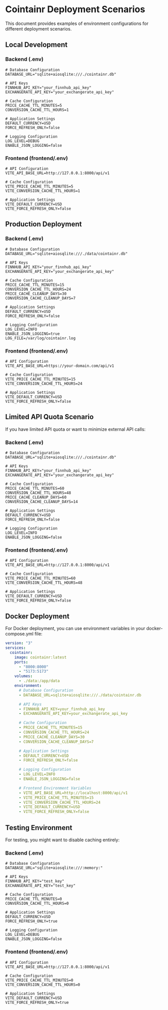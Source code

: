 # Cointainr Deployment Scenarios

This document provides examples of environment configurations for different deployment scenarios.

## Local Development

### Backend (.env)

```
# Database Configuration
DATABASE_URL="sqlite+aiosqlite:///./cointainr.db"

# API Keys
FINNHUB_API_KEY="your_finnhub_api_key"
EXCHANGERATE_API_KEY="your_exchangerate_api_key"

# Cache Configuration
PRICE_CACHE_TTL_MINUTES=5
CONVERSION_CACHE_TTL_HOURS=1

# Application Settings
DEFAULT_CURRENCY=USD
FORCE_REFRESH_ONLY=false

# Logging Configuration
LOG_LEVEL=DEBUG
ENABLE_JSON_LOGGING=false
```

### Frontend (frontend/.env)

```
# API Configuration
VITE_API_BASE_URL=http://127.0.0.1:8000/api/v1

# Cache Configuration
VITE_PRICE_CACHE_TTL_MINUTES=5
VITE_CONVERSION_CACHE_TTL_HOURS=1

# Application Settings
VITE_DEFAULT_CURRENCY=USD
VITE_FORCE_REFRESH_ONLY=false
```

## Production Deployment

### Backend (.env)

```
# Database Configuration
DATABASE_URL="sqlite+aiosqlite:///./data/cointainr.db"

# API Keys
FINNHUB_API_KEY="your_finnhub_api_key"
EXCHANGERATE_API_KEY="your_exchangerate_api_key"

# Cache Configuration
PRICE_CACHE_TTL_MINUTES=15
CONVERSION_CACHE_TTL_HOURS=24
PRICE_CACHE_CLEANUP_DAYS=30
CONVERSION_CACHE_CLEANUP_DAYS=7

# Application Settings
DEFAULT_CURRENCY=USD
FORCE_REFRESH_ONLY=false

# Logging Configuration
LOG_LEVEL=INFO
ENABLE_JSON_LOGGING=true
LOG_FILE=/var/log/cointainr.log
```

### Frontend (frontend/.env)

```
# API Configuration
VITE_API_BASE_URL=https://your-domain.com/api/v1

# Cache Configuration
VITE_PRICE_CACHE_TTL_MINUTES=15
VITE_CONVERSION_CACHE_TTL_HOURS=24

# Application Settings
VITE_DEFAULT_CURRENCY=USD
VITE_FORCE_REFRESH_ONLY=false
```

## Limited API Quota Scenario

If you have limited API quota or want to minimize external API calls:

### Backend (.env)

```
# Database Configuration
DATABASE_URL="sqlite+aiosqlite:///./cointainr.db"

# API Keys
FINNHUB_API_KEY="your_finnhub_api_key"
EXCHANGERATE_API_KEY="your_exchangerate_api_key"

# Cache Configuration
PRICE_CACHE_TTL_MINUTES=60
CONVERSION_CACHE_TTL_HOURS=48
PRICE_CACHE_CLEANUP_DAYS=60
CONVERSION_CACHE_CLEANUP_DAYS=14

# Application Settings
DEFAULT_CURRENCY=USD
FORCE_REFRESH_ONLY=false

# Logging Configuration
LOG_LEVEL=INFO
ENABLE_JSON_LOGGING=false
```

### Frontend (frontend/.env)

```
# API Configuration
VITE_API_BASE_URL=http://127.0.0.1:8000/api/v1

# Cache Configuration
VITE_PRICE_CACHE_TTL_MINUTES=60
VITE_CONVERSION_CACHE_TTL_HOURS=48

# Application Settings
VITE_DEFAULT_CURRENCY=USD
VITE_FORCE_REFRESH_ONLY=false
```

## Docker Deployment

For Docker deployment, you can use environment variables in your docker-compose.yml file:

```yaml
version: "3"
services:
  cointainr:
    image: cointainr:latest
    ports:
      - "8000:8000"
      - "5173:5173"
    volumes:
      - ./data:/app/data
    environment:
      # Database Configuration
      - DATABASE_URL=sqlite+aiosqlite:///./data/cointainr.db

      # API Keys
      - FINNHUB_API_KEY=your_finnhub_api_key
      - EXCHANGERATE_API_KEY=your_exchangerate_api_key

      # Cache Configuration
      - PRICE_CACHE_TTL_MINUTES=15
      - CONVERSION_CACHE_TTL_HOURS=24
      - PRICE_CACHE_CLEANUP_DAYS=30
      - CONVERSION_CACHE_CLEANUP_DAYS=7

      # Application Settings
      - DEFAULT_CURRENCY=USD
      - FORCE_REFRESH_ONLY=false

      # Logging Configuration
      - LOG_LEVEL=INFO
      - ENABLE_JSON_LOGGING=false

      # Frontend Environment Variables
      - VITE_API_BASE_URL=http://localhost:8000/api/v1
      - VITE_PRICE_CACHE_TTL_MINUTES=15
      - VITE_CONVERSION_CACHE_TTL_HOURS=24
      - VITE_DEFAULT_CURRENCY=USD
      - VITE_FORCE_REFRESH_ONLY=false
```

## Testing Environment

For testing, you might want to disable caching entirely:

### Backend (.env)

```
# Database Configuration
DATABASE_URL="sqlite+aiosqlite:///:memory:"

# API Keys
FINNHUB_API_KEY="test_key"
EXCHANGERATE_API_KEY="test_key"

# Cache Configuration
PRICE_CACHE_TTL_MINUTES=0
CONVERSION_CACHE_TTL_HOURS=0

# Application Settings
DEFAULT_CURRENCY=USD
FORCE_REFRESH_ONLY=true

# Logging Configuration
LOG_LEVEL=DEBUG
ENABLE_JSON_LOGGING=false
```

### Frontend (frontend/.env)

```
# API Configuration
VITE_API_BASE_URL=http://127.0.0.1:8000/api/v1

# Cache Configuration
VITE_PRICE_CACHE_TTL_MINUTES=0
VITE_CONVERSION_CACHE_TTL_HOURS=0

# Application Settings
VITE_DEFAULT_CURRENCY=USD
VITE_FORCE_REFRESH_ONLY=true
```
